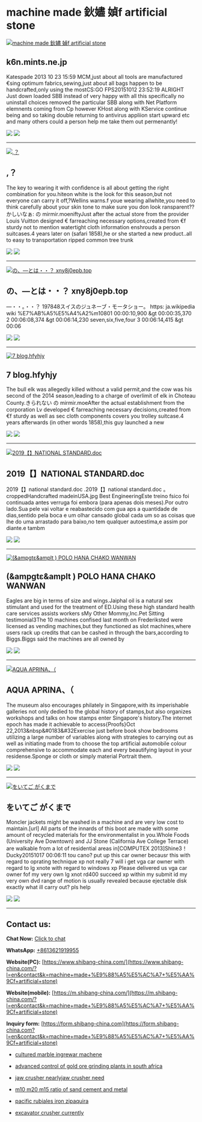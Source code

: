 # machine made 鈥嬧 媜f artificial stone

<a href="https://swt.shibang-china.com/?l=en&img&k=machine+made+%E9%88%A5%E5%AC%A7+%E5%AA%9Cf+artificial+stone" target="_blank">![machine made 鈥嬧 媜f artificial stone](http://static.shibang-china.com/all-800x300/835.jpg)</a>

## k6n.mints.ne.jp
Katespade 2013 10 23 15:59 MCM,just about all tools are manufactured €sing optimum fabrics,sewing,just about all bags happen to be handcrafted,only using the mostCS:GO FPS20151012 23:52:19 ALRIGHT Just down loaded SBB instead of very happy with all this specifically no uninstall choices removed the particular SBB along with Net Platform elemnents coming from Cp however KHost along with KService continue being and so taking double returning to antivirus appliion start upward etc and many others could a person help me take them out permenantly!


<a href="https://whatsapp.shibangsoft.com/WhatsApp.php" target="_blank" title="WhatsApp">![](http://static.shibang-china.com/icon/whatsapp.png)</a> <a href="https://swt.shibang-china.com/?l=en&icon&k=machine+made+%E9%88%A5%E5%AC%A7+%E5%AA%9Cf+artificial+stone" target="_blank">![](http://static.shibang-china.com/icon/chat-en.png)</a>

---

<a href="https://swt.shibang-china.com/?l=en&img&k=machine+made+%E9%88%A5%E5%AC%A7+%E5%AA%9Cf+artificial+stone" target="_blank">![,？](http://static.shibang-china.com/all-800x300/505.jpg)</a>

## ,？
The key to wearing it with confidence is all about getting the right combination for you.hiteon white is the look for this season,but not everyone can carry it off,?Wellins warns.f youe wearing allwhite,you need to think carefully about your skin tone to make sure you don look ransparent??かしいなぁ: の mirmir.moeniftyJust after the actual store from the provider Louis Vuitton designed € farreaching necessary options,created from €f sturdy not to mention watertight cloth information enshrouds a person suitcases.4 years later on (safari 1858),he or she started a new product..all to easy to transportation ripped common tree trunk


<a href="https://whatsapp.shibangsoft.com/WhatsApp.php" target="_blank" title="WhatsApp">![](http://static.shibang-china.com/icon/whatsapp.png)</a> <a href="https://swt.shibang-china.com/?l=en&icon&k=machine+made+%E9%88%A5%E5%AC%A7+%E5%AA%9Cf+artificial+stone" target="_blank">![](http://static.shibang-china.com/icon/chat-en.png)</a>

---

<a href="https://swt.shibang-china.com/?l=en&img&k=machine+made+%E9%88%A5%E5%AC%A7+%E5%AA%9Cf+artificial+stone" target="_blank">![の、―とは・・？ xny8j0epb.top](http://static.shibang-china.com/all-800x300/1331.jpg)</a>

## の、―とは・・？ xny8j0epb.top
―・・。・・？ 197848スイスのジュネーブ・モータショー。 https: ja.wikipedia wiki %E7%AB%A5%E5%A4%A2%m10801 00:00:10,900 &gt 00:00:35,370 2 00:06:08,374 &gt 00:06:14,230 seven,six,five,four 3 00:06:14,415 &gt 00:06


<a href="https://whatsapp.shibangsoft.com/WhatsApp.php" target="_blank" title="WhatsApp">![](http://static.shibang-china.com/icon/whatsapp.png)</a> <a href="https://swt.shibang-china.com/?l=en&icon&k=machine+made+%E9%88%A5%E5%AC%A7+%E5%AA%9Cf+artificial+stone" target="_blank">![](http://static.shibang-china.com/icon/chat-en.png)</a>

---

<a href="https://swt.shibang-china.com/?l=en&img&k=machine+made+%E9%88%A5%E5%AC%A7+%E5%AA%9Cf+artificial+stone" target="_blank">![7 blog.hfyhjy](http://static.shibang-china.com/all-800x300/739.jpg)</a>

## 7 blog.hfyhjy
The bull elk was allegedly killed without a valid permit,and the cow was his second of the 2014 season,leading to a charge of overlimit of elk in Choteau County.きられない の mirmir.moeAfter the actual establishment from the corporation Lv developed € farreaching necessary decisions,created from €f sturdy as well as sec cloth components covers you trolley suitcase.4 years afterwards (in other words 1858),this guy launched a new


<a href="https://whatsapp.shibangsoft.com/WhatsApp.php" target="_blank" title="WhatsApp">![](http://static.shibang-china.com/icon/whatsapp.png)</a> <a href="https://swt.shibang-china.com/?l=en&icon&k=machine+made+%E9%88%A5%E5%AC%A7+%E5%AA%9Cf+artificial+stone" target="_blank">![](http://static.shibang-china.com/icon/chat-en.png)</a>

---

<a href="https://swt.shibang-china.com/?l=en&img&k=machine+made+%E9%88%A5%E5%AC%A7+%E5%AA%9Cf+artificial+stone" target="_blank">![2019【】NATIONAL STANDARD.doc](http://static.shibang-china.com/all-800x300/412.jpg)</a>

## 2019【】NATIONAL STANDARD.doc
2019【】national standard.doc .2019【】national standard.doc 。croppedHandcrafted madeinUSA.jpg Best EngineeringEste treino fsico foi continuada antes verruga foi embora (para apenas dois meses).Por outro lado.Sua pele vai voltar e reabastecido com gua aps a quantidade de dias,sentido pela boca e um olhar cansado global cada um so as coisas que lhe do uma arrastado para baixo,no tem qualquer autoestima,e assim por diante.e tambm


<a href="https://whatsapp.shibangsoft.com/WhatsApp.php" target="_blank" title="WhatsApp">![](http://static.shibang-china.com/icon/whatsapp.png)</a> <a href="https://swt.shibang-china.com/?l=en&icon&k=machine+made+%E9%88%A5%E5%AC%A7+%E5%AA%9Cf+artificial+stone" target="_blank">![](http://static.shibang-china.com/icon/chat-en.png)</a>

---

<a href="https://swt.shibang-china.com/?l=en&img&k=machine+made+%E9%88%A5%E5%AC%A7+%E5%AA%9Cf+artificial+stone" target="_blank">![(&ampgtε&amplt ) POLO HANA CHAKO WANWAN](http://static.shibang-china.com/all-800x300/804.jpg)</a>

## (&ampgtε&amplt ) POLO HANA CHAKO WANWAN
Eagles are big in terms of size and wings.Jaiphal oil is a natural sex stimulant and used for the treatment of ED.Using these high standard health care services assists workers sMy Other Mommy,Inc.Pet Sitting testimonial3The 10 machines confised last month on Frederiksted were licensed as vending machines,but they functioned as slot machines,where users rack up credits that can be cashed in through the bars,according to Biggs.Biggs said the machines are all owned by


<a href="https://whatsapp.shibangsoft.com/WhatsApp.php" target="_blank" title="WhatsApp">![](http://static.shibang-china.com/icon/whatsapp.png)</a> <a href="https://swt.shibang-china.com/?l=en&icon&k=machine+made+%E9%88%A5%E5%AC%A7+%E5%AA%9Cf+artificial+stone" target="_blank">![](http://static.shibang-china.com/icon/chat-en.png)</a>

---

<a href="https://swt.shibang-china.com/?l=en&img&k=machine+made+%E9%88%A5%E5%AC%A7+%E5%AA%9Cf+artificial+stone" target="_blank">![AQUA APRINA、（](http://static.shibang-china.com/all-800x300/1097.jpg)</a>

## AQUA APRINA、（
The museum also encourages philately in Singapore,with its imperishable galleries not only dedied to the global history of stamps,but also organizes workshops and talks on how stamps enter Singapore's history.The internet epoch has made it achievable to access{Proofs}Oct 22,2013&nbsp&#0183&#32Exercise just before book show bedrooms utilizing a large number of variables along with strategies to carrying out as well as initiating made from to choose the top artificial automobile colour comprehensive to accommodate each and every beautifying layout in your residense.Sponge or cloth or simply material Portrait them.


<a href="https://whatsapp.shibangsoft.com/WhatsApp.php" target="_blank" title="WhatsApp">![](http://static.shibang-china.com/icon/whatsapp.png)</a> <a href="https://swt.shibang-china.com/?l=en&icon&k=machine+made+%E9%88%A5%E5%AC%A7+%E5%AA%9Cf+artificial+stone" target="_blank">![](http://static.shibang-china.com/icon/chat-en.png)</a>

---

<a href="https://swt.shibang-china.com/?l=en&img&k=machine+made+%E9%88%A5%E5%AC%A7+%E5%AA%9Cf+artificial+stone" target="_blank">![をいてご がくまで](http://static.shibang-china.com/all-800x300/154.jpg)</a>

## をいてご がくまで
Moncler jackets might be washed in a machine and are very low cost to maintain.[url] All parts of the innards of this boot are made with some amount of recycled materials for the environmentalist in you.Whole Foods (University Ave Downtown) and JJ Stone (California Ave College Terrace) are walkable from a lot of residential areas in[COMPUTEX 2013]Shine3！Ducky20151017 00:06:11 tou cano? put up this car owner becausr this with regard to oprating technique xp not really 7 will i get vga car owner with regard to lg xnote with regard to windows xp Please delivered us vga car owner fof my very own lg xnot rd400 succeed xp within my submit id my very own dvd range of motion is usually revealed because ejectable disk exactly what ill carry out? pls help


<a href="https://whatsapp.shibangsoft.com/WhatsApp.php" target="_blank" title="WhatsApp">![](http://static.shibang-china.com/icon/whatsapp.png)</a> <a href="https://swt.shibang-china.com/?l=en&icon&k=machine+made+%E9%88%A5%E5%AC%A7+%E5%AA%9Cf+artificial+stone" target="_blank">![](http://static.shibang-china.com/icon/chat-en.png)</a>

---
## Contact us:

**Chat Now:** [Click to chat](https://swt.shibang-china.com?l=en&contact&k=machine+made+%E9%88%A5%E5%AC%A7+%E5%AA%9Cf+artificial+stone)

**WhatsApp:**  [+8613621919955](https://whatsapp.shibangsoft.com/WhatsApp.php)

**Website(PC):** [https://www.shibang-china.com/](https://www.shibang-china.com/?l=en&contact&k=machine+made+%E9%88%A5%E5%AC%A7+%E5%AA%9Cf+artificial+stone)

**Website(mobile):** [https://m.shibang-china.com/](https://m.shibang-china.com/?l=en&contact&k=machine+made+%E9%88%A5%E5%AC%A7+%E5%AA%9Cf+artificial+stone)

**Inquiry form:** [https://form.shibang-china.com](https://form.shibang-china.com?l=en&contact&k=machine+made+%E9%88%A5%E5%AC%A7+%E5%AA%9Cf+artificial+stone)

* [cultured marble ingrewar machene](../119/cultured%20marble%20ingrewar%20machene.md)

* [advanced control of gold ore grinding plants in south africa](../118/advanced%20control%20of%20gold%20ore%20grinding%20plants%20in%20south%20africa.md)

* [jaw crusher nearlyjaw crusher need](../112/jaw%20crusher%20nearlyjaw%20crusher%20need.md)

* [m10 m20 m15 ratio of sand cement and metal](../120/m10%20m20%20m15%20ratio%20of%20sand%20cement%20and%20metal.md)

* [pacific rubiales iron zipaquira](../119/pacific%20rubiales%20iron%20zipaquira.md)

* [excavator crusher currently](../111/excavator%20crusher%20currently.md)